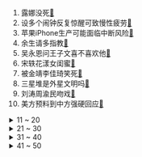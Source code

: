 1. 露娜没死[:link:](https://s.weibo.com/weibo?q=%23露娜没死%23&Refer=top)
2. 设多个闹钟反复惊醒可致慢性疲劳[:link:](https://s.weibo.com/weibo?q=%23设多个闹钟反复惊醒可致慢性疲劳%23&Refer=top)
3. 苹果iPhone生产可能面临中断风险[:link:](https://s.weibo.com/weibo?q=%23苹果iPhone生产可能面临中断风险%23&Refer=top)
4. 余生请多指教[:link:](https://s.weibo.com/weibo?q=%23余生请多指教%23&Refer=top)
5. 吴永恩问王子文喜不喜欢他[:link:](https://s.weibo.com/weibo?q=%23吴永恩问王子文喜不喜欢他%23&Refer=top)
6. 宋轶花漾女闺蜜[:link:](https://s.weibo.com/weibo?q=%23宋轶花漾女闺蜜%23&Refer=top)
7. 被金靖李佳琦笑死[:link:](https://s.weibo.com/weibo?q=%23被金靖李佳琦笑死%23&Refer=top)
8. 三星堆是外星文明吗[:link:](https://s.weibo.com/weibo?q=%23三星堆是外星文明吗%23&Refer=top)
9. 刘涛周渝民吻戏[:link:](https://s.weibo.com/weibo?q=%23刘涛周渝民吻戏%23&Refer=top)
10. 美方预料到中方强硬回应[:link:](https://s.weibo.com/weibo?q=%23美方预料到中方强硬回应%23&Refer=top)
<details>
<summary>11 ~ 20</summary>

11. 詹姆斯受伤[:link:](https://s.weibo.com/weibo?q=%23詹姆斯受伤%23&Refer=top)
12. 龚俊给谢楠报销超点费[:link:](https://s.weibo.com/weibo?q=%23龚俊给谢楠报销超点费%23&Refer=top)
13. 米卡曾涵江友谊[:link:](https://s.weibo.com/weibo?q=%23米卡曾涵江友谊%23&Refer=top)
14. 白冰 李元韬[:link:](https://s.weibo.com/weibo?q=%23白冰%20李元韬%23&Refer=top)
15. 央视节目中青铜大立人是咋扭起来的[:link:](https://s.weibo.com/weibo?q=%23央视节目中青铜大立人是咋扭起来的%23&Refer=top)
16. 世界睡眠日[:link:](https://s.weibo.com/weibo?q=%23世界睡眠日%23&Refer=top)
17. 张翰名台词[:link:](https://s.weibo.com/weibo?q=%23张翰名台词%23&Refer=top)
18. 祖孙三代的审美差异[:link:](https://s.weibo.com/weibo?q=%23祖孙三代的审美差异%23&Refer=top)
19. 原来穿山甲妈妈这样背宝宝[:link:](https://s.weibo.com/weibo?q=%23原来穿山甲妈妈这样背宝宝%23&Refer=top)
20. 景甜 是你吗司藤[:link:](https://s.weibo.com/weibo?q=%23景甜%20是你吗司藤%23&Refer=top)
</details>
<details>
<summary>21 ~ 30</summary>

21. 1921年与2021年的中国[:link:](https://s.weibo.com/weibo?q=%231921年与2021年的中国%23&Refer=top)
22. 糖果超甜给我整破防了[:link:](https://s.weibo.com/weibo?q=%23糖果超甜给我整破防了%23&Refer=top)
23. 王琳 方磊[:link:](https://s.weibo.com/weibo?q=%23王琳%20方磊%23&Refer=top)
24. 戴希希段序订婚[:link:](https://s.weibo.com/weibo?q=%23戴希希段序订婚%23&Refer=top)
25. 文森佐[:link:](https://s.weibo.com/weibo?q=%23文森佐%23&Refer=top)
26. 邵明明没有被淘汰[:link:](https://s.weibo.com/weibo?q=%23邵明明没有被淘汰%23&Refer=top)
27. 西安一高校首开烹饪选修课[:link:](https://s.weibo.com/weibo?q=%23西安一高校首开烹饪选修课%23&Refer=top)
28. 两人利用抵用券漏洞获利770万[:link:](https://s.weibo.com/weibo?q=%23两人利用抵用券漏洞获利770万%23&Refer=top)
29. 92岁志愿军和祖国的小朋友见面了[:link:](https://s.weibo.com/weibo?q=%2392岁志愿军和祖国的小朋友见面了%23&Refer=top)
30. 中美高层战略对话的现场翻译是她[:link:](https://s.weibo.com/weibo?q=%23中美高层战略对话的现场翻译是她%23&Refer=top)
</details>
<details>
<summary>31 ~ 40</summary>

31. 白敬亭的腰[:link:](https://s.weibo.com/weibo?q=%23白敬亭的腰%23&Refer=top)
32. 美国多地游行抗议针对亚裔仇恨行为[:link:](https://s.weibo.com/weibo?q=%23美国多地游行抗议针对亚裔仇恨行为%23&Refer=top)
33. 顾湘身份暴露[:link:](https://s.weibo.com/weibo?q=%23顾湘身份暴露%23&Refer=top)
34. 迪丽热巴小名是迪丽喇叭吧[:link:](https://s.weibo.com/weibo?q=%23迪丽热巴小名是迪丽喇叭吧%23&Refer=top)
35. 中国发展高层论坛[:link:](https://s.weibo.com/weibo?q=%23中国发展高层论坛%23&Refer=top)
36. 美国新冠肺炎超2977万例[:link:](https://s.weibo.com/weibo?q=%23美国新冠肺炎超2977万例%23&Refer=top)
37. 美遇袭华裔奶奶获76万美元捐助[:link:](https://s.weibo.com/weibo?q=%23美遇袭华裔奶奶获76万美元捐助%23&Refer=top)
38. 邢克垒直男式占有欲[:link:](https://s.weibo.com/weibo?q=%23邢克垒直男式占有欲%23&Refer=top)
39. 顶楼预告[:link:](https://s.weibo.com/weibo?q=%23顶楼预告%23&Refer=top)
40. 白敬亭吐槽城池营垒特效土[:link:](https://s.weibo.com/weibo?q=%23白敬亭吐槽城池营垒特效土%23&Refer=top)
</details>
<details>
<summary>41 ~ 50</summary>

41. 怦然再心动[:link:](https://s.weibo.com/weibo?q=%23怦然再心动%23&Refer=top)
42. 三星堆金面具上发现眉骨和耳洞[:link:](https://s.weibo.com/weibo?q=%23三星堆金面具上发现眉骨和耳洞%23&Refer=top)
43. 想和邢克垒谈恋爱[:link:](https://s.weibo.com/weibo?q=%23想和邢克垒谈恋爱%23&Refer=top)
44. 你为何睡不好[:link:](https://s.weibo.com/weibo?q=%23你为何睡不好%23&Refer=top)
45. 青你3传统大合影[:link:](https://s.weibo.com/weibo?q=%23青你3传统大合影%23&Refer=top)
46. 高福称疫苗是战胜传染病的终极武器[:link:](https://s.weibo.com/weibo?q=%23高福称疫苗是战胜传染病的终极武器%23&Refer=top)
47. 无外国观众东京奥运损失1500亿日元[:link:](https://s.weibo.com/weibo?q=%23无外国观众东京奥运损失1500亿日元%23&Refer=top)
48. 美国拘留超过14000名非法移民儿童[:link:](https://s.weibo.com/weibo?q=%23美国拘留超过14000名非法移民儿童%23&Refer=top)
49. 九寨沟初春下雪[:link:](https://s.weibo.com/weibo?q=%23九寨沟初春下雪%23&Refer=top)
50. 胡明轩赵睿场边掐人中[:link:](https://s.weibo.com/weibo?q=%23胡明轩赵睿场边掐人中%23&Refer=top)
</details>
